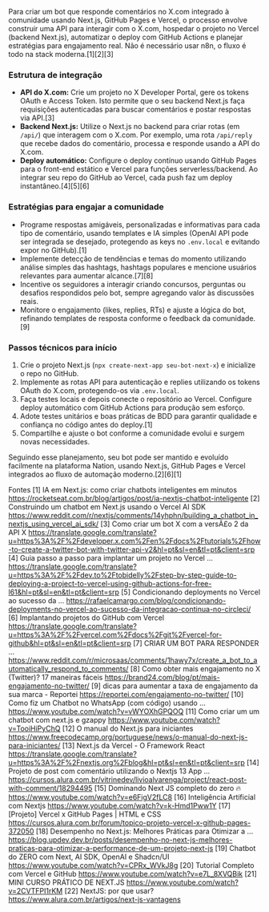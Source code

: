 Para criar um bot que responde comentários no X.com integrado à comunidade usando Next.js, GitHub Pages e Vercel, o processo envolve construir uma API para interagir com o X.com, hospedar o projeto no Vercel (backend Next.js), automatizar o deploy com GitHub Actions e planejar estratégias para engajamento real. Não é necessário usar n8n, o fluxo é todo na stack moderna.[1][2][3]

### Estrutura de integração

- **API do X.com:** Crie um projeto no X Developer Portal, gere os tokens OAuth e Access Token. Isto permite que o seu backend Next.js faça requisições autenticadas para buscar comentários e postar respostas via API.[3]
- **Backend Next.js:** Utilize o Next.js no backend para criar rotas (em `/api/`) que interagem com o X.com. Por exemplo, uma rota `/api/reply` que recebe dados do comentário, processa e responde usando a API do X.com.
- **Deploy automático:** Configure o deploy contínuo usando GitHub Pages para o front-end estático e Vercel para funções serverless/backend. Ao integrar seu repo do GitHub ao Vercel, cada push faz um deploy instantâneo.[4][5][6]

### Estratégias para engajar a comunidade

- Programe respostas amigáveis, personalizadas e informativas para cada tipo de comentário, usando templates e IA simples (OpenAI API pode ser integrada se desejado, protegendo as keys no `.env.local` e evitando expor no GitHub).[1]
- Implemente detecção de tendências e temas do momento utilizando análise simples das hashtags, hashtags populares e mencione usuários relevantes para aumentar alcance.[7][8]
- Incentive os seguidores a interagir criando concursos, perguntas ou desafios respondidos pelo bot, sempre agregando valor às discussões reais.
- Monitore o engajamento (likes, replies, RTs) e ajuste a lógica do bot, refinando templates de resposta conforme o feedback da comunidade.[9]

### Passos técnicos para início

1. Crie o projeto Next.js (`npx create-next-app seu-bot-next-x`) e inicialize o repo no GitHub.
2. Implemente as rotas API para autenticação e replies utilizando os tokens OAuth do X.com, protegendo-os via `.env.local`.
3. Faça testes locais e depois conecte o repositório ao Vercel. Configure deploy automático com GitHub Actions para produção sem esforço.
4. Adote testes unitários e boas práticas de BDD para garantir qualidade e confiança no código antes do deploy.[1]
5. Compartilhe e ajuste o bot conforme a comunidade evolui e surgem novas necessidades.

Seguindo esse planejamento, seu bot pode ser mantido e evoluído facilmente na plataforma Nation, usando Next.js, GitHub Pages e Vercel integrados ao fluxo de automação moderno.[2][6][1]

Fontes
[1] IA em Next.js: como criar chatbots inteligentes em minutos https://rocketseat.com.br/blog/artigos/post/ia-nextjs-chatbot-inteligente
[2] Construindo um chatbot em Next.js usando o Vercel AI SDK https://www.reddit.com/r/nextjs/comments/14yhphn/building_a_chatbot_in_nextjs_using_vercel_ai_sdk/
[3] Como criar um bot X com a versÃ£o 2 da API X https://translate.google.com/translate?u=https%3A%2F%2Fdeveloper.x.com%2Fen%2Fdocs%2Ftutorials%2Fhow-to-create-a-twitter-bot-with-twitter-api-v2&hl=pt&sl=en&tl=pt&client=srp
[4] Guia passo a passo para implantar um projeto no Vercel ... https://translate.google.com/translate?u=https%3A%2F%2Fdev.to%2Ftobidelly%2Fstep-by-step-guide-to-deploying-a-project-to-vercel-using-github-actions-for-free-l61&hl=pt&sl=en&tl=pt&client=srp
[5] Condicionando deployments no Vercel ao sucesso da ... https://rafaelcamargo.com/blog/condicionando-deployments-no-vercel-ao-sucesso-da-integracao-continua-no-circleci/
[6] Implantando projetos do GitHub com Vercel https://translate.google.com/translate?u=https%3A%2F%2Fvercel.com%2Fdocs%2Fgit%2Fvercel-for-github&hl=pt&sl=en&tl=pt&client=srp
[7] CRIAR UM BOT PARA RESPONDER ... https://www.reddit.com/r/microsaas/comments/1hawy7x/create_a_bot_to_automatically_respond_to_comments/
[8] Como obter mais engajamento no X (Twitter)? 17 maneiras fáceis https://brand24.com/blog/pt/mais-engajamento-no-twitter/
[9] dicas para aumentar a taxa de engajamento da sua marca - Reportei https://reportei.com/engajamento-no-twitter/
[10] Como fiz um Chatbot no WhatsApp (com código) usando ... https://www.youtube.com/watch?v=vWYOXhGPQOQ
[11] Como criar um um chatbot com next.js e gzappy https://www.youtube.com/watch?v=TooiHiPyChQ
[12] O manual do Next.js para iniciantes https://www.freecodecamp.org/portuguese/news/o-manual-do-next-js-para-iniciantes/
[13] Next.js da Vercel - O Framework React https://translate.google.com/translate?u=https%3A%2F%2Fnextjs.org%2Fblog&hl=pt&sl=en&tl=pt&client=srp
[14] Projeto de post com comentário utilizando o Nextjs 13 App ... https://cursos.alura.com.br/vitrinedev/livioalvarenga/project/react-post-with-comment/18294495
[15] Dominando Next JS completo do zero 🔥 https://www.youtube.com/watch?v=e6FigV2fLC8
[16] Inteligência Artificial com Nextjs https://www.youtube.com/watch?v=k-Hmd1Pww1Y
[17] [Projeto] Vercel x GitHub Pages | HTML e CSS https://cursos.alura.com.br/forum/topico-projeto-vercel-x-github-pages-372050
[18] Desempenho no Next.js: Melhores Práticas para Otimizar a ... https://blog.updev.dev.br/posts/desempenho-no-next-js-melhores-praticas-para-otimizar-a-performance-de-um-projeto-next-js
[19] Chatbot do ZERO com Next, AI SDK, OpenAI e Shadcn/UI https://www.youtube.com/watch?v=CPRx_WVkJ8g
[20] Tutorial Completo com Vercel e GitHub https://www.youtube.com/watch?v=e7L_8XVQBik
[21] MINI CURSO PRÁTICO DE NEXT.JS https://www.youtube.com/watch?v=2CVTFPI1rKM
[22] NextJS: por que usar? https://www.alura.com.br/artigos/next-js-vantagens
